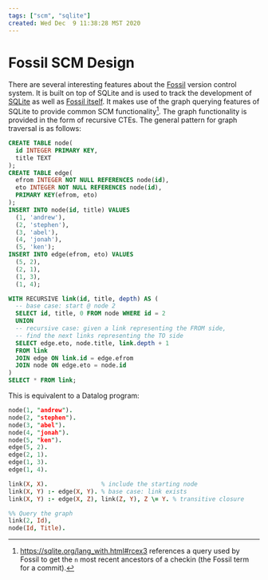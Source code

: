```yaml
---
tags: ["scm", "sqlite"]
created: Wed Dec  9 11:38:28 MST 2020
---
```


# Fossil SCM Design

There are several interesting features about the [Fossil](https://www.fossil-scm.org/) version control system. It is built on top of SQLite and is used to track the development of [SQLite](https://sqlite.org/src/doc/trunk/README.md) as well as [Fossil itself](https://www.fossil-scm.org/home/doc/trunk/www/webui.wiki). It makes use of the graph querying features of SQLite to provide common SCM functionality[^1]. The graph functionality is provided in the form of recursive CTEs. The general pattern for graph traversal is as follows:

```sql
CREATE TABLE node(
  id INTEGER PRIMARY KEY,
  title TEXT
);
CREATE TABLE edge(
  efrom INTEGER NOT NULL REFERENCES node(id),
  eto INTEGER NOT NULL REFERENCES node(id),
  PRIMARY KEY(efrom, eto)
);
INSERT INTO node(id, title) VALUES
  (1, 'andrew'),
  (2, 'stephen'),
  (3, 'abel'),
  (4, 'jonah'),
  (5, 'ken');
INSERT INTO edge(efrom, eto) VALUES
  (5, 2),
  (2, 1),
  (1, 3),
  (1, 4);

WITH RECURSIVE link(id, title, depth) AS (
  -- base case: start @ node 2
  SELECT id, title, 0 FROM node WHERE id = 2
  UNION
  -- recursive case: given a link representing the FROM side,
  -- find the next links representing the TO side
  SELECT edge.eto, node.title, link.depth + 1
  FROM link
  JOIN edge ON link.id = edge.efrom
  JOIN node ON edge.eto = node.id
)
SELECT * FROM link;
```

This is equivalent to a Datalog program:

```prolog
node(1, "andrew").
node(2, "stephen").
node(3, "abel").
node(4, "jonah").
node(5, "ken").
edge(5, 2).
edge(2, 1).
edge(1, 3).
edge(1, 4).

link(X, X).               % include the starting node
link(X, Y) :- edge(X, Y). % base case: link exists
link(X, Y) :- edge(X, Z), link(Z, Y), Z \= Y. % transitive closure

%% Query the graph
link(2, Id),
node(Id, Title).
```

[^1]: https://sqlite.org/lang_with.html#rcex3 references a query used by Fossil to get the `n` most recent ancestors of a checkin (the Fossil term for a commit).
